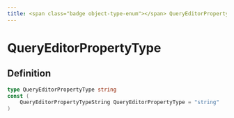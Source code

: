 ```yaml
---
title: <span class="badge object-type-enum"></span> QueryEditorPropertyType
---
```

# <span class="badge object-type-enum"></span> QueryEditorPropertyType

## Definition

```go
type QueryEditorPropertyType string
const (
	QueryEditorPropertyTypeString QueryEditorPropertyType = "string"
)

```
